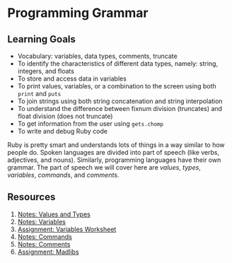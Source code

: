 # Programming Grammar

## Learning Goals
- Vocabulary: variables, data types, comments, truncate
- To identify the characteristics of different data types, namely: string, integers, and floats
- To store and access data in variables
- To print values, variables, or a combination to the screen using both `print` and `puts`
- To join strings using both string concatenation and string interpolation
- To understand the difference between fixnum division (truncates) and float division (does not truncate)
- To get information from the user using `gets.chomp`
- To write and debug Ruby code

Ruby is pretty smart and understands lots of things in a way similar to how people do. Spoken languages are divided into part of speech (like verbs, adjectives, and nouns). Similarly, programming languages have their own grammar. The part of speech we will cover here are _values_, _types_, _variables_, _commands_, and _comments_.

## Resources
1. [Notes: Values and Types](notes/values-types.md)
1. [Notes: Variables](notes/variables.md)
1. [Assignment: Variables Worksheet](assignments/variables-worksheet.md)
1. [Notes: Commands](notes/commands.md)
1. [Notes: Comments](notes/comments.md)
1. [Assignment: Madlibs](assignments/madlibs.md)
